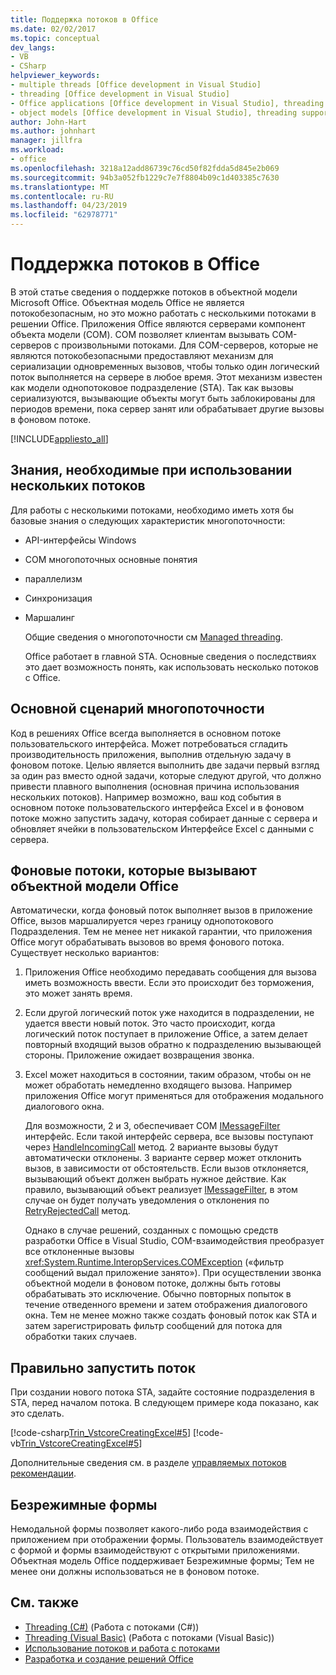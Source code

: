 ```yaml
---
title: Поддержка потоков в Office
ms.date: 02/02/2017
ms.topic: conceptual
dev_langs:
- VB
- CSharp
helpviewer_keywords:
- multiple threads [Office development in Visual Studio]
- threading [Office development in Visual Studio]
- Office applications [Office development in Visual Studio], threading support
- object models [Office development in Visual Studio], threading support
author: John-Hart
ms.author: johnhart
manager: jillfra
ms.workload:
- office
ms.openlocfilehash: 3218a12add86739c76cd50f82fdda5d845e2b069
ms.sourcegitcommit: 94b3a052fb1229c7e7f8804b09c1d403385c7630
ms.translationtype: MT
ms.contentlocale: ru-RU
ms.lasthandoff: 04/23/2019
ms.locfileid: "62978771"
---
```

# <a name="threading-support-in-office"></a>Поддержка потоков в Office
  В этой статье сведения о поддержке потоков в объектной модели Microsoft Office. Объектная модель Office не является потокобезопасным, но это можно работать с несколькими потоками в решении Office. Приложения Office являются серверами компонент объекта модели (COM). COM позволяет клиентам вызывать COM-серверов с произвольными потоками. Для COM-серверов, которые не являются потокобезопасными предоставляют механизм для сериализации одновременных вызовов, чтобы только один логический поток выполняется на сервере в любое время. Этот механизм известен как модели однопотоковое подразделение (STA). Так как вызовы сериализуются, вызывающие объекты могут быть заблокированы для периодов времени, пока сервер занят или обрабатывает другие вызовы в фоновом потоке.

 [!INCLUDE[appliesto_all](../vsto/includes/appliesto-all-md.md)]

## <a name="knowledge-required-when-using-multiple-threads"></a>Знания, необходимые при использовании нескольких потоков
 Для работы с несколькими потоками, необходимо иметь хотя бы базовые знания о следующих характеристик многопоточности:

- API-интерфейсы Windows

- COM многопоточных основные понятия

- параллелизм

- Синхронизация

- Маршалинг

  Общие сведения о многопоточности см [Managed threading](/dotnet/standard/threading/).

  Office работает в главной STA. Основные сведения о последствиях это дает возможность понять, как использовать несколько потоков с Office.

## <a name="basic-multithreading-scenario"></a>Основной сценарий многопоточности
 Код в решениях Office всегда выполняется в основном потоке пользовательского интерфейса. Может потребоваться сгладить производительность приложения, выполнив отдельную задачу в фоновом потоке. Целью является выполнить две задачи первый взгляд за один раз вместо одной задачи, которые следуют другой, что должно привести плавного выполнения (основная причина использования нескольких потоков). Например возможно, ваш код события в основном потоке пользовательского интерфейса Excel и в фоновом потоке можно запустить задачу, которая собирает данные с сервера и обновляет ячейки в пользовательском Интерфейсе Excel с данными с сервера.

## <a name="background-threads-that-call-into-the-office-object-model"></a>Фоновые потоки, которые вызывают объектной модели Office
 Автоматически, когда фоновый поток выполняет вызов в приложение Office, вызов маршалируется через границу однопотокового Подразделения. Тем не менее нет никакой гарантии, что приложения Office могут обрабатывать вызовов во время фонового потока. Существует несколько вариантов:

1. Приложения Office необходимо передавать сообщения для вызова иметь возможность ввести. Если это происходит без торможения, это может занять время.

2. Если другой логический поток уже находится в подразделении, не удается ввести новый поток. Это часто происходит, когда логический поток поступает в приложение Office, а затем делает повторный входящий вызов обратно к подразделению вызывающей стороны. Приложение ожидает возвращения звонка.

3. Excel может находиться в состоянии, таким образом, чтобы он не может обработать немедленно входящего вызова. Например приложения Office могут применяться для отображения модального диалогового окна.

   Для возможности, 2 и 3, обеспечивает COM [IMessageFilter](/windows/desktop/api/objidl/nn-objidl-imessagefilter) интерфейс. Если такой интерфейс сервера, все вызовы поступают через [HandleIncomingCall](/windows/desktop/api/objidl/nf-objidl-imessagefilter-handleincomingcall) метод. 2 варианте вызовы будут автоматически отклонены. 3 варианте сервер может отклонить вызов, в зависимости от обстоятельств. Если вызов отклоняется, вызывающий объект должен выбрать нужное действие. Как правило, вызывающий объект реализует [IMessageFilter](/windows/desktop/api/objidl/nn-objidl-imessagefilter), в этом случае он будет получать уведомления о отклонения по [RetryRejectedCall](/windows/desktop/api/objidl/nf-objidl-imessagefilter-retryrejectedcall) метод.

   Однако в случае решений, созданных с помощью средств разработки Office в Visual Studio, COM-взаимодействия преобразует все отклоненные вызовы <xref:System.Runtime.InteropServices.COMException> («фильтр сообщений выдал приложение занято»). При осуществлении звонка объектной модели в фоновом потоке, должны быть готовы обрабатывать это исключение. Обычно повторных попыток в течение отведенного времени и затем отображения диалогового окна. Тем не менее можно также создать фоновый поток как STA и затем зарегистрировать фильтр сообщений для потока для обработки таких случаев.

## <a name="start-the-thread-correctly"></a>Правильно запустить поток
 При создании нового потока STA, задайте состояние подразделения в STA, перед началом потока. В следующем примере кода показано, как это сделать.

 [!code-csharp[Trin_VstcoreCreatingExcel#5](../vsto/codesnippet/CSharp/Trin_VstcoreCreatingExcelCS/ThisWorkbook.cs#5)]
 [!code-vb[Trin_VstcoreCreatingExcel#5](../vsto/codesnippet/VisualBasic/Trin_VstcoreCreatingExcelVB/ThisWorkbook.vb#5)]

 Дополнительные сведения см. в разделе [управляемых потоков рекомендации](/dotnet/standard/threading/managed-threading-best-practices).

## <a name="modeless-forms"></a>Безрежимные формы
 Немодальной формы позволяет какого-либо рода взаимодействия с приложением при отображении формы. Пользователь взаимодействует с формой и формы взаимодействуют с открытыми приложениями. Объектная модель Office поддерживает Безрежимные формы; Тем не менее они должны использоваться не в фоновом потоке.

## <a name="see-also"></a>См. также
- [Threading (C#)](/dotnet/csharp/programming-guide/concepts/threading/index) (Работа с потоками (C#))
- [Threading (Visual Basic)](/dotnet/visual-basic/programming-guide/concepts/threading/index) (Работа с потоками (Visual Basic))
- [Использование потоков и работа с потоками](/dotnet/standard/threading/using-threads-and-threading)
- [Разработка и создание решений Office](../vsto/designing-and-creating-office-solutions.md)
